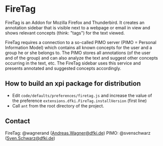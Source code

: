 # FireTag

FireTag is an Addon for Mozilla Firefox and Thunderbird.
It creates an annotation sidebar that is visible next to a webpage or email in view and shows relevant concepts (think: "tags") for the text viewed.

FireTag requires a connection to a so-called PIMO server (PIMO = Personal Information Model) which contains all known concepts for the user and a group he or she belongs to.
The PIMO stores all annotations (of the user and of the group) and can also analyze the text and suggest other concepts occurring in the text, etc.
The FireTag sidebar uses this service and presents annotated and suggested concepts accordingly.


## How to build an xpi package for distribution

* Edit `code/defaults/preferences/firetag.js` and increase the value of the preference `extensions.dfki.FireTag.installVersion` (first line)
* Call `ant` from the root directory of the project.


## Contact

FireTag: @wagnerand (<Andreas.Wagner@dfki.de>)
PIMO: @svenschwarz (<Sven.Schwarz@dfki.de>)
